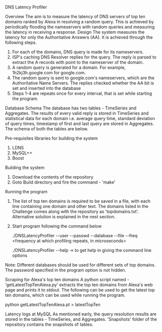 DNS Latency Profiler

Overview
The aim is to measure the latency of DNS servers of top ten domains ranked by Alexa in resolving a random query. This is achieved by periodically flooding the nameservers with random queries and measuring the latency in receiving a response. 
Design
The system measures the latency for only the Authoritative Answers (AA). It is achieved through the following steps.
1. For each of the domains, DNS query is made for its nameservers. 
2. ISP's caching DNS Resolver replies for the query. The reply is parsed to extract the A records with point to the nameserver of the domain.
3. A random query is generated for a domain. For example, 1h2kj3h.google.com for google.com.
4. The random query is sent to google.com's nameservers, which are the Authoritative Name Servers. The replies checked whether the AA bit is set and inserted into the database
5. Steps 1-4 are repeats once for every interval, that is set while starting the program.

Database Schema
The database has two tables - TimeSeries and Aggregates. The results of every valid reply is stored in TimeSeries and statistical data for each domain i.e. average query time, standard deviation of query times, timestamp of first and last query are stored in Aggregates. The schema of both the tables are below.

Pre-requisites libraries for building the system
1. LDNS
2. MySQL++
3. Boost

Building the system 
1. Download the contents of the repository
2. Goto Build directory and fire the command - 'make'

Running the program
1. The list of top ten domains is required to be saved in a file, with each line containing one domain and other text. The domains listed in the Challenge comes along with the repository as 'topdomains.txt'. Alternative solution is explained in the nest section.
2. Start program following the command below

    ./DNSLatencyProfiler --user <MySQL user name> --passwd <MySQL password> --database <database name> --file <file containing the top domains> --freq <frequency at which profiling repeats, in microseconds>

    ./DNSLatencyProfiler --help -> to get help in giving the command line options

Note: Different databases should be used for different sets of top domains. The password specified in the program option is not hidden.

Scraping for Alexa's top ten domains
A python script named - 'getLatestTopTenAlexa.py' extracts the top ten domains from Alexa's web page and prints it to stdout. The following can be used to get the latest top ten domains, which can be used while running the program.
  
  python getLatestTopTenAlexa.pt > latestTopTen

Latency logs at MySQL
As mentioned early, the query resolution results are stored in the tables - TimeSeries, and Aggregates. 'Snapshots' folder of the repository contains the snapshots of tables.


